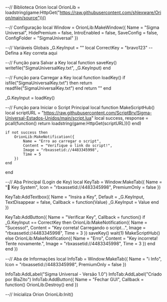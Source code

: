 --// Biblioteca Orion
local OrionLib = loadstring(game:HttpGet("https://raw.githubusercontent.com/shlexware/Orion/main/source"))()

--// Configuração
local Window = OrionLib:MakeWindow({
    Name = "Sigma Universal",
    HidePremium = false,
    IntroEnabled = false,
    SaveConfig = false,
    ConfigFolder = "SigmaUniversal"
})

--// Variáveis Globais
_G.KeyInput = ""
local CorrectKey = "bravo123" -- Defina a Key correta aqui

--// Função para Salvar a Key
local function saveKey()
    writefile("SigmaUniversalKey.txt", _G.KeyInput)
end

--// Função para Carregar a Key
local function loadKey()
    if isfile("SigmaUniversalKey.txt") then
        return readfile("SigmaUniversalKey.txt")
    end
    return ""
end

_G.KeyInput = loadKey()

--// Função para Iniciar o Script Principal
local function MakeScriptHub()
    local scriptURL = "https://raw.githubusercontent.com/ScriptBrv/Sigma-Universal-Estados-Unidos/main/script.lua"
    local success, response = pcall(function()
        return loadstring(game:HttpGet(scriptURL))()
    end)
    
    if not success then
        OrionLib:MakeNotification({
            Name = "Erro ao carregar o script",
            Content = "Verifique o link do script!",
            Image = "rbxassetid://4483345998",
            Time = 5
        })
    end
end

--// Aba Principal (Login de Key)
local KeyTab = Window:MakeTab({
    Name = "🔑 Key System",
    Icon = "rbxassetid://4483345998",
    PremiumOnly = false
})

KeyTab:AddTextbox({
    Name = "Insira a Key",
    Default = _G.KeyInput,
    TextDisappear = false,
    Callback = function(Value)
        _G.KeyInput = Value
    end
})

KeyTab:AddButton({
    Name = "Verificar Key",
    Callback = function()
        if _G.KeyInput == CorrectKey then
            OrionLib:MakeNotification({
                Name = "Sucesso!",
                Content = "Key correta! Carregando o script...",
                Image = "rbxassetid://4483345998",
                Time = 3
            })
            saveKey()
            wait(1)
            MakeScriptHub()
        else
            OrionLib:MakeNotification({
                Name = "Erro",
                Content = "Key incorreta! Tente novamente.",
                Image = "rbxassetid://4483345998",
                Time = 3
            })
        end
    end
})

--// Aba de Informações
local InfoTab = Window:MakeTab({
    Name = "ℹ️ Info",
    Icon = "rbxassetid://4483345998",
    PremiumOnly = false
})

InfoTab:AddLabel("Sigma Universal - Versão 1.0")
InfoTab:AddLabel("Criado por BlaZito")
InfoTab:AddButton({
    Name = "Fechar GUI",
    Callback = function()
        OrionLib:Destroy()
    end
})

--// Inicializa Orion
OrionLib:Init()
